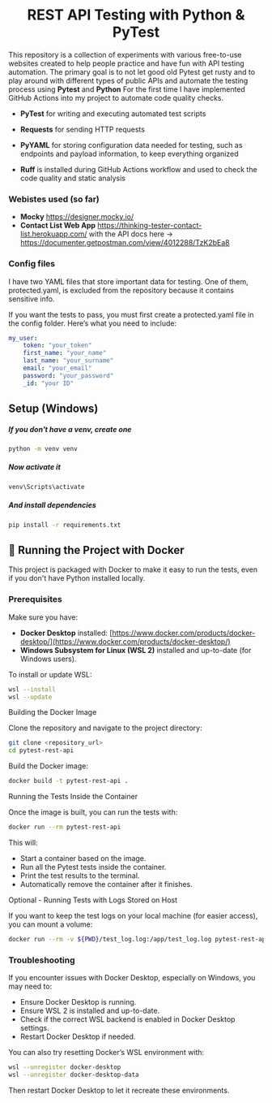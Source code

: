 <h1 align="center">REST API Testing with Python & PyTest</h1>

This repository is a collection of experiments with various free-to-use websites created to help people practice and have fun with API testing automation. 
The primary goal is to not let good old Pytest get rusty and to play around with different types of public APIs and automate the testing process using **Pytest** and **Python**
For the first time I have implemented GitHub Actions into my project to automate code quality checks.

- **PyTest** for writing and executing automated test scripts
- **Requests** for sending HTTP requests
- **PyYAML** for storing configuration data needed for testing, such as endpoints and payload information, to keep everything organized

- **Ruff** is installed during GitHub Actions workflow and used to check the code quality and static analysis

### Webistes used (so far)
- **Mocky** https://designer.mocky.io/
- **Contact List Web App** https://thinking-tester-contact-list.herokuapp.com/ with the API docs here -> https://documenter.getpostman.com/view/4012288/TzK2bEa8

### Config files
I have two YAML files that store important data for testing. One of them, protected.yaml, is excluded from the repository because it contains sensitive info.

If you want the tests to pass, you must first create a protected.yaml file in the config folder.
Here’s what you need to include:

```yaml
my_user:
    token: "your_token"
    first_name: "your_name"
    last_name: "your_surname"
    email: "your_email"
    password: "your_password"
    _id: "your ID"
```

## Setup (Windows)

##### If you don't have a venv, create one
```sh
python -m venv venv
```

##### Now activate it
```sh
venv\Scripts\activate
```

##### And install dependencies 
```sh
pip install -r requirements.txt
```


## 🐳 Running the Project with Docker

This project is packaged with Docker to make it easy to run the tests, even if you don't have Python installed locally.

### Prerequisites

Make sure you have:

- **Docker Desktop** installed: [https://www.docker.com/products/docker-desktop/](https://www.docker.com/products/docker-desktop/)
- **Windows Subsystem for Linux (WSL 2)** installed and up-to-date (for Windows users).

To install or update WSL:

```bash
wsl --install
wsl --update
```

Building the Docker Image

Clone the repository and navigate to the project directory:

```bash
git clone <repository_url>
cd pytest-rest-api
```

Build the Docker image:

```bash
docker build -t pytest-rest-api .
```

Running the Tests Inside the Container

Once the image is built, you can run the tests with:

```bash
docker run --rm pytest-rest-api
```

This will:

- Start a container based on the image.
- Run all the Pytest tests inside the container.
- Print the test results to the terminal.
- Automatically remove the container after it finishes.

Optional - Running Tests with Logs Stored on Host

If you want to keep the test logs on your local machine (for easier access), you can mount a volume:

```bash
docker run --rm -v ${PWD}/test_log.log:/app/test_log.log pytest-rest-api
```

### Troubleshooting

If you encounter issues with Docker Desktop, especially on Windows, you may need to:

- Ensure Docker Desktop is running.
- Ensure WSL 2 is installed and up-to-date.
- Check if the correct WSL backend is enabled in Docker Desktop settings.
- Restart Docker Desktop if needed.

You can also try resetting Docker’s WSL environment with:

```bash
wsl --unregister docker-desktop
wsl --unregister docker-desktop-data
```

Then restart Docker Desktop to let it recreate these environments.
